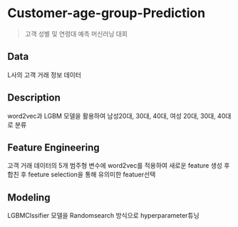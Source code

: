 # Customer-age-group-Prediction
> 고객 성별 및 연령대 예측 머신러닝 대회

## Data
L사의 고객 거래 정보 데이터 

## Description
word2vec과 LGBM 모델을 활용하여 남성20대, 30대, 40대, 여성 20대, 30대, 40대로 분류

## Feature Engineering
고객 거래 데이터의 5개 범주형 변수에 word2vec를 적용하여 새로운 feature 생성 후 합친 후 feeture selection을 통해 유의미한 featuer선택

## Modeling
LGBMClssifier 모델을 Randomsearch 방식으로 hyperparameter튜닝
